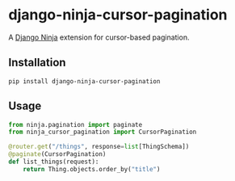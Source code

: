 # django-ninja-cursor-pagination

A [Django Ninja]((https://django-ninja.dev/)) extension for cursor-based pagination.

## Installation

`pip install django-ninja-cursor-pagination`

## Usage

```python
from ninja.pagination import paginate
from ninja_cursor_pagination import CursorPagination

@router.get("/things", response=list[ThingSchema])
@paginate(CursorPagination)
def list_things(request):
    return Thing.objects.order_by("title")
```
